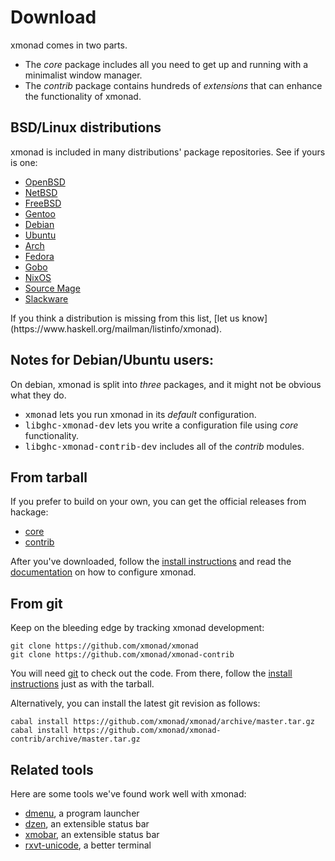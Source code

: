 ---
---

# Download

xmonad comes in two parts.

*   The _core_ package includes all you need to get up and running with a minimalist window manager.
*   The _contrib_ package contains hundreds of _extensions_ that can enhance the functionality of xmonad.


## BSD/Linux distributions

xmonad is included in many distributions' package repositories. See if yours is one:

<div class="list-col-4" markdown="1">

*   [OpenBSD](https://www.openbsd.org/cgi-bin/cvsweb/ports/x11/xmonad/)
*   [NetBSD](https://pkgsrc.se/wm/xmonad)
*   [FreeBSD](https://www.freshports.org/x11-wm/hs-xmonad/)
*   [Gentoo](https://packages.gentoo.org/packages/x11-wm/xmonad)
*   [Debian](https://packages.debian.org/xmonad)
*   [Ubuntu](https://packages.ubuntu.com/search?keywords=xmonad)
*   [Arch](https://www.archlinux.org/packages/community/x86_64/xmonad/)
*   [Fedora](https://src.fedoraproject.org/rpms/xmonad)
*   [Gobo](https://github.com/gobolinux/Recipes/tree/master/XMonad)
*   [NixOS](https://search.nixos.org/packages?channel=20.09&from=0&size=30&sort=relevance&query=xmonad)
*   [Source Mage](http://codex.sourcemage.org/stable/windowmanagers/xmonad/)
*   [Slackware](https://slackbuilds.org/result/?search=xmonad&sv=)

</div>
If you think a distribution is missing from this list, [let us know](https://www.haskell.org/mailman/listinfo/xmonad).

## Notes for Debian/Ubuntu users:

On debian, xmonad is split into _three_ packages, and it might not be obvious what they do.

*   <kbd>xmonad</kbd> lets you run xmonad in its _default_ configuration.
*   <kbd>libghc-xmonad-dev</kbd> lets you write a configuration file using _core_ functionality.
*   <kbd>libghc-xmonad-contrib-dev</kbd> includes all of the _contrib_ modules.


## From tarball

If you prefer to build on your own, you can get the official releases from hackage:

*   [core](https://hackage.haskell.org/package/xmonad)
*   [contrib](https://hackage.haskell.org/package/xmonad-contrib)

After you've downloaded, follow the [install instructions](install-instructions.html) and read the [documentation](documentation.html) on how to configure xmonad.

## From git

Keep on the bleeding edge by tracking xmonad development:

```
git clone https://github.com/xmonad/xmonad
git clone https://github.com/xmonad/xmonad-contrib
```

You will need [git](https://git-scm.com/) to check out the code. From there, follow the [install instructions](install-instructions.html) just as with the tarball.

Alternatively, you can install the latest git revision as follows:

```
cabal install https://github.com/xmonad/xmonad/archive/master.tar.gz
cabal install https://github.com/xmonad/xmonad-contrib/archive/master.tar.gz
```

## Related tools

Here are some tools we've found work well with xmonad:

*   [dmenu](https://tools.suckless.org/dmenu/), a program launcher
*   [dzen](https://robm.github.io/dzen/), an extensible status bar
*   [xmobar](https://github.com/jaor/xmobar), an extensible status bar
*   [rxvt-unicode](http://software.schmorp.de/pkg/rxvt-unicode.html), a better terminal

